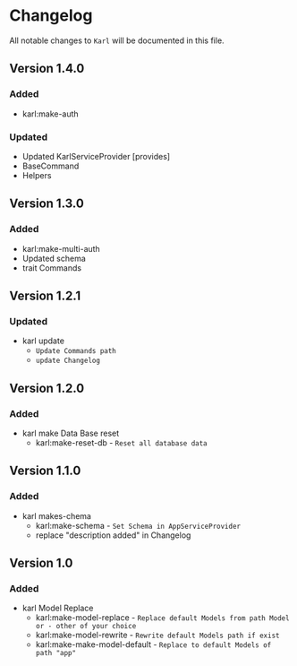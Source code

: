 # Changelog

All notable changes to `Karl` will be documented in this file.

## Version 1.4.0

### Added
-   karl:make-auth

### Updated
-   Updated KarlServiceProvider [provides]
-   BaseCommand
-   Helpers

## Version 1.3.0

### Added
-   karl:make-multi-auth
-   Updated schema
-   trait Commands

## Version 1.2.1

### Updated
- karl update
    - `Update Commands path`
    - `update Changelog`

## Version 1.2.0

### Added
- karl make Data Base reset
    - karl:make-reset-db - `Reset all database data`

## Version 1.1.0

### Added
- karl makes-chema
    - karl:make-schema - `Set Schema in AppServiceProvider`
    - replace "description added" in Changelog

## Version 1.0

### Added
- karl Model Replace
    - karl:make-model-replace - `Replace default Models from path Model or - other of your choice`
    - karl:make-model-rewrite - `Rewrite default Models path if exist`
    - karl:make-make-model-default - `Replace to default Models of path "app"`
